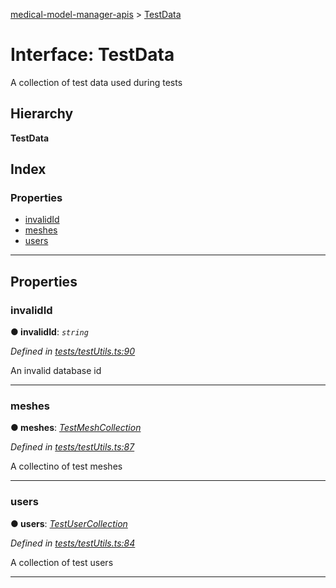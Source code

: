 [medical-model-manager-apis](../README.md) > [TestData](../interfaces/testdata.md)

# Interface: TestData

A collection of test data used during tests

## Hierarchy

**TestData**

## Index

### Properties

* [invalidId](testdata.md#invalidid)
* [meshes](testdata.md#meshes)
* [users](testdata.md#users)

---

## Properties

<a id="invalidid"></a>

###  invalidId

**● invalidId**: *`string`*

*Defined in [tests/testUtils.ts:90](https://github.com/drryanjames/medical-model-management-apis/blob/8ee5c63/src/tests/testUtils.ts#L90)*

An invalid database id

___
<a id="meshes"></a>

###  meshes

**● meshes**: *[TestMeshCollection](testmeshcollection.md)*

*Defined in [tests/testUtils.ts:87](https://github.com/drryanjames/medical-model-management-apis/blob/8ee5c63/src/tests/testUtils.ts#L87)*

A collectino of test meshes

___
<a id="users"></a>

###  users

**● users**: *[TestUserCollection](testusercollection.md)*

*Defined in [tests/testUtils.ts:84](https://github.com/drryanjames/medical-model-management-apis/blob/8ee5c63/src/tests/testUtils.ts#L84)*

A collection of test users

___

